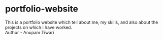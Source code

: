 # portfolio-website
This is a portfolio website which tell about me, my skills, and also about the projects on which i have worked.
<br>
Author - Anupam Tiwari
